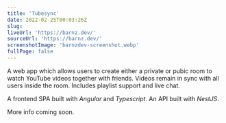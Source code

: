 ```yaml
---
title: 'Tubesync'
date: 2022-02-25T00:03:26Z
slug:
liveUrl: 'https://barnz.dev/'
sourceUrl: 'https://barnz.dev/'
screenshotImage: 'barnzdev-screenshot.webp'
fullPage: false 
---
```


A web app which allows users to create either a private or pubic room to watch YouTube videos together with friends. Videos remain in sync with all users inside the room. Includes playlist support and live chat.

A frontend SPA built with _Angular_ and _Typescript_.
An API built with _NestJS_.

<!--more-->

More info coming soon.
